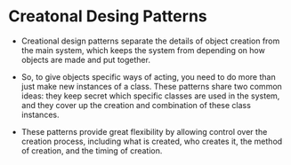 # Creatonal Desing Patterns

+ Creational design patterns separate the details of object creation from the main system, which keeps the system from depending on how objects are made and put together.

+ So, to give objects specific ways of acting, you need to do more than just make new instances of a class. These patterns share two common ideas: they keep secret which specific classes are used in the system, and they cover up the creation and combination of these class instances.

+ These patterns provide great flexibility by allowing control over the creation process, including what is created, who creates it, the method of creation, and the timing of creation.
